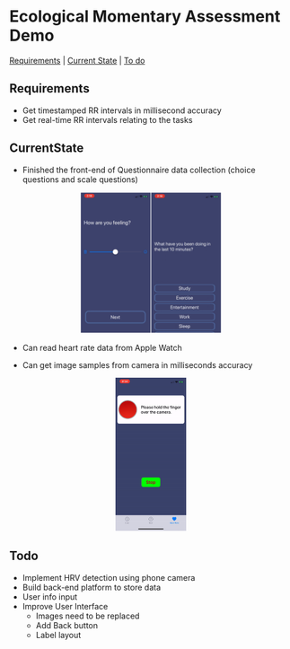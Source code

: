# Ecological Momentary Assessment Demo
[Requirements](#Requirements) | [Current State](#CurrentState) | [To do](#Todo) 


## Requirements

* Get timestamped RR intervals in millisecond accuracy
* Get real-time RR intervals relating to the tasks

## CurrentState

* Finished the front-end of Questionnaire data collection (choice questions and scale questions)
<p align="center">
  <img src="resources/QuestionExample.JPG" height="50%" width="50%"/>
</p>

* Can read heart rate data from Apple Watch

* Can get image samples from camera in milliseconds accuracy
<p align="center">
  <img src="resources/HRView.gif" height="25%" width="25%"/>
</p>


## Todo

* Implement HRV detection using phone camera
* Build back-end platform to store data
* User info input
* Improve User Interface
  * Images need to be replaced
  * Add Back button
  * Label layout
